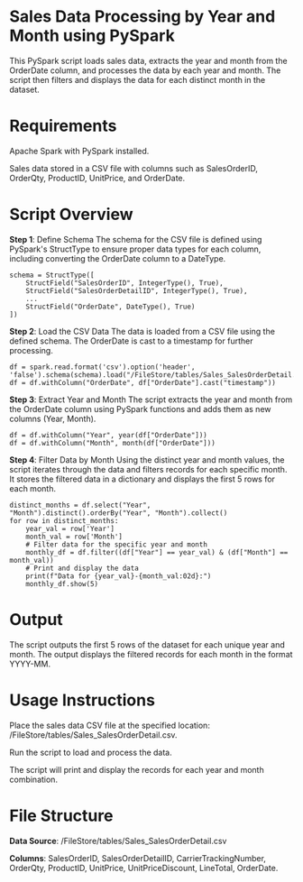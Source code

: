 # Sales Data Processing by Year and Month using PySpark
This PySpark script loads sales data, extracts the year and month from the OrderDate column, and processes the data by each year and month. The script then filters and displays the data for each distinct month in the dataset.

# Requirements
Apache Spark with PySpark installed.

Sales data stored in a CSV file with columns such as SalesOrderID, OrderQty, ProductID, UnitPrice, and OrderDate.

# Script Overview
**Step 1**: Define Schema
The schema for the CSV file is defined using PySpark's StructType to ensure proper data types for each column, including converting the OrderDate column to a DateType.

    schema = StructType([
        StructField("SalesOrderID", IntegerType(), True),
        StructField("SalesOrderDetailID", IntegerType(), True),
        ...
        StructField("OrderDate", DateType(), True)
    ])

**Step 2**: Load the CSV Data
The data is loaded from a CSV file using the defined schema. The OrderDate is cast to a timestamp for further processing.
    
    df = spark.read.format('csv').option('header', 'false').schema(schema).load("/FileStore/tables/Sales_SalesOrderDetail.csv")
    df = df.withColumn("OrderDate", df["OrderDate"].cast("timestamp"))

**Step 3**: Extract Year and Month
The script extracts the year and month from the OrderDate column using PySpark functions and adds them as new columns (Year, Month).
    
    df = df.withColumn("Year", year(df["OrderDate"]))
    df = df.withColumn("Month", month(df["OrderDate"]))

**Step 4**: Filter Data by Month
Using the distinct year and month values, the script iterates through the data and filters records for each specific month. It stores the filtered data in a dictionary and displays the first 5 rows for each month.

    distinct_months = df.select("Year", "Month").distinct().orderBy("Year", "Month").collect()
    for row in distinct_months:
        year_val = row['Year']
        month_val = row['Month']
        # Filter data for the specific year and month
        monthly_df = df.filter((df["Year"] == year_val) & (df["Month"] == month_val))
        # Print and display the data
        print(f"Data for {year_val}-{month_val:02d}:")
        monthly_df.show(5)
# Output
The script outputs the first 5 rows of the dataset for each unique year and month. The output displays the filtered records for each month in the format YYYY-MM.

# Usage Instructions
Place the sales data CSV file at the specified location: /FileStore/tables/Sales_SalesOrderDetail.csv.

Run the script to load and process the data.

The script will print and display the records for each year and month combination.

# File Structure
**Data Source**: /FileStore/tables/Sales_SalesOrderDetail.csv

**Columns**:
SalesOrderID, SalesOrderDetailID, CarrierTrackingNumber, OrderQty, ProductID, UnitPrice, UnitPriceDiscount, LineTotal, OrderDate.
